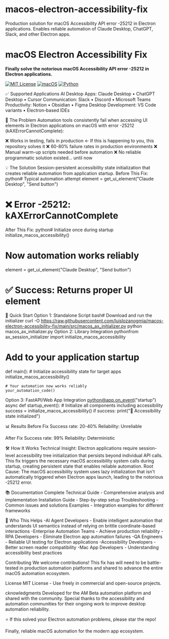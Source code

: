 # macos-electron-accessibility-fix
Production solution for macOS Accessibility API error -25212 in Electron applications. Enables reliable automation of Claude Desktop, ChatGPT, Slack, and other Electron apps.

# macOS Electron Accessibility Fix
**Finally solve the notorious macOS Accessibility API error -25212 in Electron applications.**

[![MIT License](https://img.shields.io/badge/License-MIT-green.svg)](https://choosealicense.com/licenses/mit/)
[![macOS](https://img.shields.io/badge/macOS-10.15+-blue.svg)](https://www.apple.com/macos/)
[![Python](https://img.shields.io/badge/python-3.8+-blue.svg)](https://www.python.org/downloads/)

✅ Supported Applications
AI Desktop Apps: Claude Desktop • ChatGPT Desktop • Cursor
Communication: Slack • Discord • Microsoft Teams
Productivity: Notion • Obsidian • Figma Desktop
Development: VS Code variants • Electron-based IDEs

🎯 The Problem
Automation tools consistently fail when accessing UI elements in Electron applications on macOS with error -25212 (kAXErrorCannotComplete):

❌ Works in testing, fails in production ← If this is happening to you, this repository solves it
❌ 60-80% failure rates in production environments
❌ Manual warm-up scripts needed before automation
❌ No reliable programmatic solution existed... until now

💡 The Solution
Session-persistent accessibility state initialization that creates reliable automation from application startup.
Before This Fix:
python# Typical automation attempt
element = get_ui_element("Claude Desktop", "Send button")
# ❌ Error -25212: kAXErrorCannotComplete
After This Fix:
python# Initialize once during startup
initialize_macos_accessibility()

# Now automation works reliably
element = get_ui_element("Claude Desktop", "Send button")  
# ✅ Success: Returns proper UI element
🚀 Quick Start
Option 1: Standalone Script
bash# Download and run the initializer
curl -O https://raw.githubusercontent.com/luislozanogmia/macos-electron-accessibility-fix/main/src/macos_ax_initializer.py
python macos_ax_initializer.py
Option 2: Library Integration
pythonfrom ax_session_initializer import initialize_macos_accessibility

# Add to your application startup
def main():
    # Initialize accessibility state for target apps
    initialize_macos_accessibility()
    
    # Your automation now works reliably
    your_automation_code()
Option 3: FastAPI/Web App Integration
python@app.on_event("startup")
async def startup_event():
    # Initialize all components including accessibility
    success = initialize_macos_accessibility()
    if success:
        print("🔧 Accessibility state initialized")

📊 Results
Before Fix
Success rate: 20-40%
Reliability: Unreliable

After Fix
Success rate: 99%
Reliability: Deterministic


🛠️ How It Works
Technical Insight: Electron applications require session-level accessibility tree initialization that persists beyond individual API calls. This fix triggers the necessary macOS accessibility system calls during startup, creating persistent state that enables reliable automation.
Root Cause: The macOS accessibility system uses lazy initialization that isn't automatically triggered when Electron apps launch, leading to the notorious -25212 error.

📚 Documentation
Complete Technical Guide - Comprehensive analysis and implementation
Installation Guide - Step-by-step setup
Troubleshooting - Common issues and solutions
Examples - Integration examples for different frameworks

👤 Who This Helps
-AI Agent Developers - Enable intelligent automation that understands UI semantics instead of relying on brittle coordinate-based interactions
-Enterprise Automation Teams - Achieve production reliability
-RPA Developers - Eliminate Electron app automation failures
-QA Engineers - Reliable UI testing for Electron applications
-Accessibility Developers - Better screen reader compatibility
-Mac App Developers - Understanding accessibility best practices

Contributing
We welcome contributions! This fix has will need to be battle-tested in production automation platforms and shared to advance the entire macOS automation ecosystem.

License
MIT License - Use freely in commercial and open-source projects.

cknowledgments
Developed for the AM Beta automation platform and shared with the community. Special thanks to the accessibility and automation communities for their ongoing work to improve desktop automation reliability.

⭐ If this solved your Electron automation problems, please star the repo!

Finally, reliable macOS automation for the modern app ecosystem.
